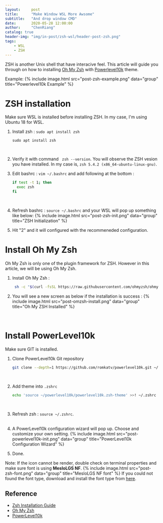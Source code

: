 ```yaml
---
layout:     post
title:      "Make Window WSL More Awsome"
subtitle:   "And drop window CMD"
date:       2020-05-28 12:00:00
author:     "ChenRiang"
catalog: true
header-img: "img/in-post/zsh-wsl/header-post-zsh.png"
tags:
    - WSL
    - ZSH
---
```


ZSH is another Unix shell that have interacive feel. This article will guide you through on how to installing [Oh My Zsh](https://ohmyz.sh/) with [Powerlevel10k](https://github.com/romkatv/powerlevel10k) theme.

Example:
{% include image.html src="post-zsh-example.png" data="group" title="Powerlevel10k Example" %}

# ZSH installation
Make sure WSL is installed before installing ZSH. In my case, I'm using Ubuntu 18 for WSL.

1. Install zsh : ``sudo apt install zsh``
    ```
    sudo apt install zsh
    ```
    <br>

2. Verify it with command `` zsh --version``. You will observe the ZSH vesion you have installed.
In my case is, ``zsh 5.4.2 (x86_64-ubuntu-linux-gnu)``.

3. Edit bashrc : ``vim ~/.bashrc`` and add following at the bottom :

    ```sh
    if test -t 1; then
      exec zsh
    fi
    ```
<br>

4. Refresh bashrc : ``source ~/.bashrc`` and your WSL will pop up something like below:
 {% include image.html src="post-zsh-init.png" data="group" title="ZSH Initialization" %}
  
5. Hit "2" and it will configured with the recommeneded configuration. 


# Install Oh My Zsh
Oh My Zsh is only one of the plugin framework for ZSH. However in this article, we will be using Oh My Zsh.

1. Install Oh My Zsh : 
    ```sh
     sh -c "$(curl -fsSL https://raw.githubusercontent.com/ohmyzsh/ohmyzsh/master/tools/install.sh)" 
    ```
2. You will see a new screen as below if the installation is success :
{% include image.html src="post-omzsh-install.png" data="group" title="Oh My ZSH Installed" %}

<br>

# Install PowerLevel10k
Make sure GIT is installed.

1. Clone PowerLevel10k Git repository
    ```sh
    git clone --depth=1 https://github.com/romkatv/powerlevel10k.git ~/powerlevel10k
    ```
    <br>
2. Add theme into ``.zshrc``
    ```sh
    echo 'source ~/powerlevel10k/powerlevel10k.zsh-theme' >>! ~/.zshrc
    ```
    <br>
3. Refresh zsh : ``source ~/.zshrc``.
<br><br>


4. A PowerLevel10k configuration wizard will pop up. Choose and customize your own setting.
{% include image.html src="post-powerlevel10k-init.png" data="group" title="PowerLevel10k Configuration Wizard" %}

5. Done.

Note:
If the icon cannot be render, double check on terminal properties and make sure font is using **MesloLGS NF**.
{% include image.html src="post-zsh-font.png" data="group" title="MesloLGS NF font" %}
If you could not found the font type, download and install the font type from [here](https://github.com/romkatv/powerlevel10k#manual-font-installation).


## Reference 
- [Zsh Installation Guide](https://github.com/ohmyzsh/ohmyzsh/wiki/Installing-ZSH)
- [Oh My Zsh](https://github.com/ohmyzsh/ohmyzsh)
- [PowerLevel10k](https://github.com/romkatv/powerlevel10k)

